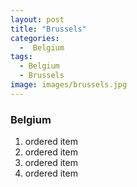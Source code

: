 ```yaml
---
layout: post
title: "Brussels"
categories:
  -  Belgium
tags:
  - Belgium
  - Brussels
image: images/brussels.jpg
---
```


### Belgium

1. ordered item
2. ordered item 
3. ordered item
4. ordered item